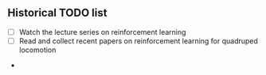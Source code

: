 ## Historical TODO list

- [ ] Watch the lecture series on reinforcement learning
- [ ] Read and collect recent papers on reinforcement learning for quadruped locomotion
- 